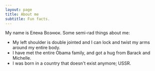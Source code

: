 ```yaml
---
layout: page
title: About me
subtitle: Fun facts.
---
```


My name is Елена Вознюк. Some semi-rad things about me:

- My left shoulder is double jointed and I can lock and twist my arms around my entire body.
- I have met the entire Obama family, and got a hug from Barack and Michelle.
- I was born in a country that doesn't exist anymore; USSR.
